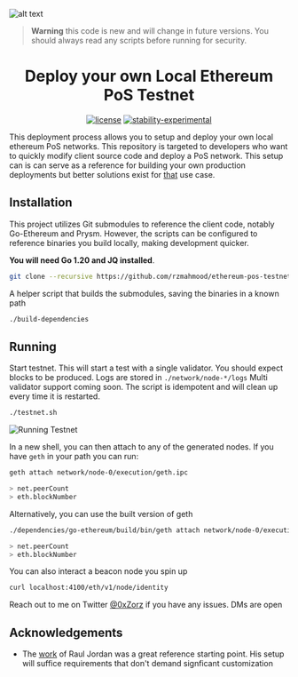 ![alt text](./assets//hero.png)

> **Warning**
> this code is new and will change in future versions. You should always read any scripts before running for security.

<div align="center">

# Deploy your own Local Ethereum PoS Testnet

[![license](https://img.shields.io/badge/license-MIT-blue.svg)](./LICENSE)
[![stability-experimental](https://img.shields.io/badge/stability-experimental-orange.svg)](https://github.com/mkenney/software-guides/blob/master/STABILITY-BADGES.md#experimental)

</div>

This deployment process allows you to setup and deploy your own local ethereum PoS networks.
This repository is targeted to developers who want to quickly modify client source code and deploy a PoS network.
This setup can is can serve as a reference for building your own production deployments but better solutions exist for [that](https://docs.kurtosis.com/how-to-compose-your-own-testnet/) use case.


## Installation
This project utilizes Git submodules to reference the client code, notably Go-Ethereum and Prysm.
However, the scripts can be configured to reference binaries you build locally, making development quicker.

 **You will need Go 1.20 and JQ installed**. 

```bash
git clone --recursive https://github.com/rzmahmood/ethereum-pos-testnet.git
```

A helper script that builds the submodules, saving the binaries in a known path
```bash
./build-dependencies
```

## Running

Start testnet. This will start a test with a single validator. You should expect blocks to be produced. Logs are stored in `./network/node-*/logs`
Multi validator support coming soon. 
The script is idempotent and will clean up every time it is restarted.
```bash
./testnet.sh
```

![Running Testnet](./assets/runloop.gif)

In a new shell, you can then attach to any of the generated nodes. 
If you have `geth` in your path you can run:

```bash
geth attach network/node-0/execution/geth.ipc 

> net.peerCount
> eth.blockNumber
```
Alternatively, you can use the built version of geth

```bash
./dependencies/go-ethereum/build/bin/geth attach network/node-0/execution/geth.ipc 

> net.peerCount
> eth.blockNumber
```

You can also interact a beacon node you spin up
```bash
curl localhost:4100/eth/v1/node/identity
```

Reach out to me on Twitter [@0xZorz](https://twitter.com/0xZorz) if you have any issues. DMs are open

## Acknowledgements

- The [work](https://github.com/OffchainLabs/eth-pos-devnet) of Raul Jordan was a great reference starting point. His setup will suffice requirements that don't demand signficant customization